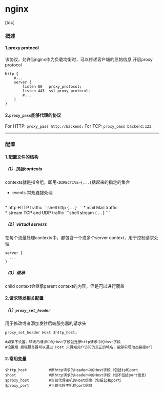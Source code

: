 # nginx
[toc]

### 概述
#### 1.proxy protocol
该协议，允许当nginx作为负载均衡时，可以传递客户端的原始信息
开启proxy protocol
```shell
http {
    #...
    server {
        listen 80   proxy_protocol;
        listen 443  ssl proxy_protocol;
        #...
    }
}
```

#### 2.`proxy_pass`能够代理的协议
For HTTP: `proxy_pass http://backend;`
For TCP: `proxy_pass backend:123`

***

### 配置

#### 1.配置文件的结构
##### （1）顶层contexts
contexts就是指令组，即用`<DIRECTIVE>{...}`括起来的指定的集合
* events
常规连接处理
</br>
* http
HTTP traffic
```shell
http {
  ...
}
```
* mail
Mail traffic
</br>
* stream
TCP and UDP traffic
```shell
stream {
  ...
}
```

##### （2）virtual servers
在每个流量处理contexts中，都包含一个或多个server context，用于控制请求处理
```shell
server {
  ...
}
```

##### （3）继承
child context会继承parent context的内容，但是可以进行覆盖


#### 2.请求转发相关配置
##### （1）`proxy_set_header`    
用于修改或者添加发往后端服务器的请求头
```shell
proxy_set_header Host $http_host;

#如果不设置，转发的请求中的Host字段就是原http请求中的Host字段
#设置后 后端服务器可以通过 Host 头得知用户访问的真正的域名，能够实现动态拼接url
```

#### 2.常用变量
```shell
$http_host          #原http请求的Header中的Host字段（包括ip和port
$host               #原http请求的Header中的Host字段（但不包括port信息）
$proxy_host         #当前代理主机的Host信息（包括ip和port）
$proxy_port         #当前代理主机的port信息
```
